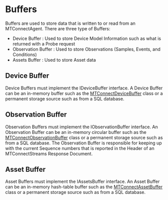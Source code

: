 # Buffers
Buffers are used to store data that is written to or read from an MTConnectAgent. There are three type of Buffers:
- Device Buffer : Used to store Device Model Information such as what is returned with a Probe request
- Observation Buffer : Used to store Observations (Samples, Events, and Conditions)
- Assets Buffer : Used to store Asset data

## Device Buffer
Device Buffers must implement the IDeviceBuffer interface. A Device Buffer can be an in-memory buffer such as the [MTConnectDeviceBuffer](MTConnectDeviceBuffer.cs) class or a permanent storage source such as from a SQL database.

## Observation Buffer
Observation Buffers must implement the IObservationBuffer interface. An Observation Buffer can be an in-memory circular buffer such as the [MTConnectObservationBuffer](MTConnectObservationBuffer.cs) class or a permanent storage source such as from a SQL database. The Observation Buffer is responsible for keeping up with the current Sequence numbers that is reported in the Header of an MTConnectStreams Response Document.

## Asset Buffer
Asset Buffers must implement the IAssetsBuffer interface. An Asset Buffer can be an in-memory hash-table buffer such as the [MTConnectAssetBuffer](MTConnectAssetBuffer.cs) class or a permanent storage source such as from a SQL database.
